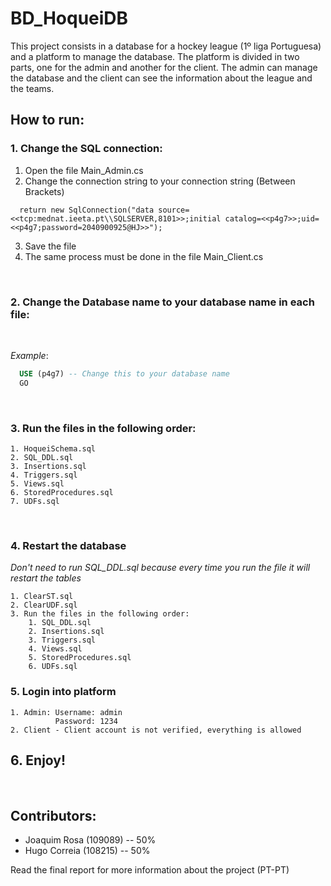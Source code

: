 # BD_HoqueiDB

This project consists in a database for a hockey league (1º liga Portuguesa) and a platform to manage the database. The platform is divided in two parts, one for the admin and another for the client. The admin can manage the database and the client can see the information about the league and the teams.

## How to run:

### 1. Change the SQL connection:

  1. Open the file Main_Admin.cs
  2. Change the connection string to your connection string (Between Brackets)
  ```
    return new SqlConnection("data source= <<tcp:mednat.ieeta.pt\\SQLSERVER,8101>>;initial catalog=<<p4g7>>;uid=<<p4g7;password=2040900925@HJ>>");
  ```
  3. Save the file
  4. The same process must be done in the file Main_Client.cs

<br />

### 2. Change the Database name to your database name in each file:
<br />

_Example_:

  ```sql
    USE (p4g7) -- Change this to your database name
    GO
  ```

<br />

### 3. Run the files in the following order:

    1. HoqueiSchema.sql
    2. SQL_DDL.sql
    3. Insertions.sql
    4. Triggers.sql
    5. Views.sql
    6. StoredProcedures.sql
    7. UDFs.sql

<br />

### 4. Restart the database
_Don't need to run SQL_DDL.sql because every time you run the file it will restart the tables_

    1. ClearST.sql
    2. ClearUDF.sql
    3. Run the files in the following order:
        1. SQL_DDL.sql
        2. Insertions.sql
        3. Triggers.sql
        4. Views.sql
        5. StoredProcedures.sql
        6. UDFs.sql

### 5. Login into platform

    1. Admin: Username: admin
              Password: 1234
    2. Client - Client account is not verified, everything is allowed


## 6. Enjoy!

<br />

## Contributors:
  - Joaquim Rosa (109089)  -- 50%
  - Hugo Correia (108215) -- 50%

  Read the final report for more information about the project (PT-PT)